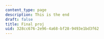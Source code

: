 ```yaml
---
content_type: page
description: This is the end
draft: false
title: Final proj
uid: 328cc676-2e96-4a68-bf28-9493e1bd3f62
---
```


